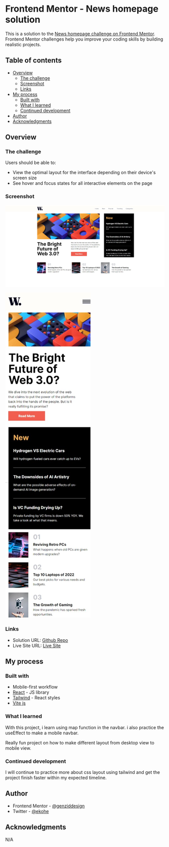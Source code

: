 # Frontend Mentor - News homepage solution

This is a solution to the [News homepage challenge on Frontend Mentor](https://www.frontendmentor.io/challenges/news-homepage-H6SWTa1MFl). Frontend Mentor challenges help you improve your coding skills by building realistic projects. 

## Table of contents

- [Overview](#overview)
  - [The challenge](#the-challenge)
  - [Screenshot](#screenshot)
  - [Links](#links)
- [My process](#my-process)
  - [Built with](#built-with)
  - [What I learned](#what-i-learned)
  - [Continued development](#continued-development)  
- [Author](#author)
- [Acknowledgments](#acknowledgments)

## Overview

### The challenge

Users should be able to:

- View the optimal layout for the interface depending on their device's screen size
- See hover and focus states for all interactive elements on the page

### Screenshot

![Desktop View](./screenshot/desktop%20view.jpeg)

![Mobile View](./screenshot/mobile%20view.jpeg)

### Links

- Solution URL: [Github Repo](https://github.com/webdeveko/news_homepage)
- Live Site URL: [Live Site](https://newshomepage-eko.netlify.app/)

## My process

### Built with

- Mobile-first workflow
- [React](https://reactjs.org/) - JS library
- [Tailwind](https://tailwindcss.com/) - React styles
- [Vite js](https://vitejs.dev/) 

### What I learned

With this project, i learn using map function in the navbar. i also practice the useEffect to make a mobile navbar.

Really fun project on how to make different layout from desktop view to mobile view.

### Continued development

I will continue to practice more about css layout using tailwind and get the project finish faster within my expected timeline.

## Author

- Frontend Mentor - [@genziddesign](https://www.frontendmentor.io/profile/genziddesign)
- Twitter - [@ekohe](https://twitter.com/ekophe)


## Acknowledgments

N/A
